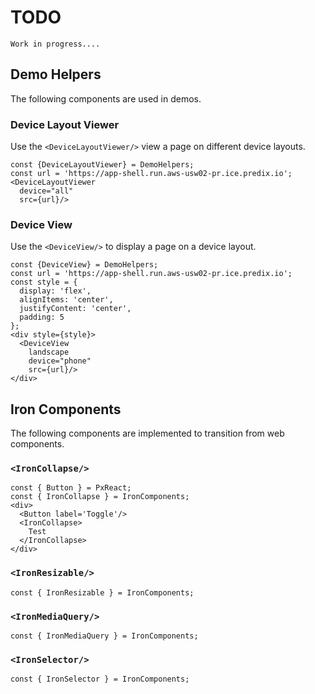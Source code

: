 # TODO

```hint
Work in progress....
```

## Demo Helpers
The following components are used in demos.




### Device Layout Viewer
Use the `<DeviceLayoutViewer/>` view a page on different device layouts.

```code
const {DeviceLayoutViewer} = DemoHelpers;
const url = 'https://app-shell.run.aws-usw02-pr.ice.predix.io';
<DeviceLayoutViewer
  device="all"
  src={url}/>
```


### Device View
Use the `<DeviceView/>` to display a page on a device layout.


```react
const {DeviceView} = DemoHelpers;
const url = 'https://app-shell.run.aws-usw02-pr.ice.predix.io';
const style = {
  display: 'flex',
  alignItems: 'center',
  justifyContent: 'center',
  padding: 5
};
<div style={style}>
  <DeviceView
    landscape
    device="phone"
    src={url}/>
</div>
```




## Iron Components
The following components are implemented to transition from web components.

### `<IronCollapse/>`

```react
const { Button } = PxReact;
const { IronCollapse } = IronComponents;
<div>
  <Button label='Toggle'/>
  <IronCollapse>
    Test
  </IronCollapse>
</div>
```

### `<IronResizable/>`

```react
const { IronResizable } = IronComponents;
```

### `<IronMediaQuery/>`

```react
const { IronMediaQuery } = IronComponents;
```


### `<IronSelector/>`

```react
const { IronSelector } = IronComponents;
```
